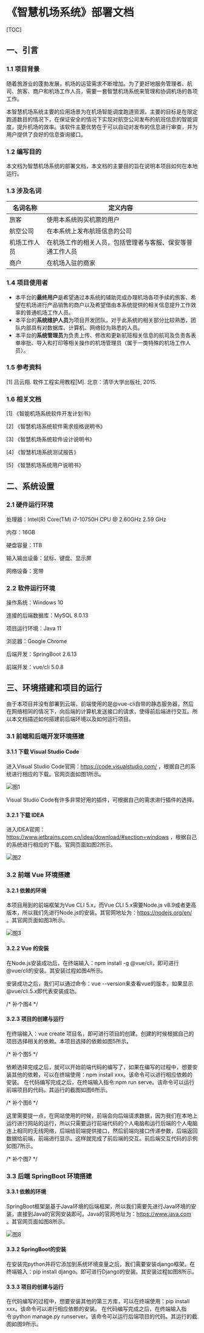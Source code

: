 # 《智慧机场系统》部署文档

[TOC]



## 一、引言

### 1.1 项目背景

随着旅游业的蓬勃发展，机场的运营需求不断增加。为了更好地服务管理者、航司、旅客、商户和机场工作人员，需要一套智慧机场系统来管理和协调机场的各项工作。

本智慧机场系统主要的应用场景为在机场智能调度跑道资源，主要的目标是在限定跑道数目的情况下，在保证安全的情况下实现对航空公司发布的航班信息的智能调度，提升机场的效率。该软件主要优势在于可以自动对发布的信息进行审查，并为用户提供了良好的信息查询接口。

### 1.2 编写目的

本文档为智慧机场系统的部署文档，本文档的主要目的旨在说明本项目如何在本地运行。

### 1.3 涉及名词

| 名词名称     | 定义内容                                                   |
| ------------ | ---------------------------------------------------------- |
| 旅客         | 使用本系统购买机票的用户                                   |
| 航空公司     | 在本系统上发布航班信息的公司                               |
| 机场工作人员 | 在机场工作的相关人员，包括管理者与客服、保安等普通工作人员 |
| 商户         | 在机场入驻的商家                                           |

### 1.4 项目使用者

- 本平台的**最终用户**是希望通过本系统的辅助完成办理机场各项手续的旅客、希望在机场进行产品销售的商户以及希望借由本系统提供的相关信息提升工作效率的普通机场工作人员。
- 本平台的**系统维护人员**为项目开发团队，对于此系统的相关部分比较熟悉，团队内部具有对数据库、计算机、网络较为熟悉的人员。
- 本平台的**系统管理员**为负责上传、修改和更新航班相关信息的航司及负责各表单审批、导入和打印等相关操作的机场管理员（属于一类特殊的机场工作人员）。

### 1.5 参考资料

[1]  吕云翔. 软件工程实用教程[M]. 北京：清华大学出版社, 2015.

### 1.6 相关文档

[1] 《智能机场系统软件开发计划书》

[2] 《智慧机场系统软件需求规格说明书》

[3] 《智慧机场系统软件设计说明书》

[4] 《智慧机场系统测试报告》

[5] 《智慧机场系统用户说明书》

## 二、系统设置

### 2.1 硬件运行环境

处理器：Intel(R) Core(TM) i7-10750H CPU @ 2.60GHz   2.59 GHz

内存：16GB

硬盘容量：1TB

输入输出设备：鼠标、键盘、显示屏

网络设备：宽带

### 2.2 软件运行环境

操作系统：Windows 10

连接的后端数据库：MySQL 8.0.13

项目运行环境：Java 11

浏览器：Google Chrome

后端开发：SpringBoot 2.6.13

前端开发：vue/cli 5.0.8

## 三、环境搭建和项目的运行

由于本项目并没有部署到云端，前端使用的是@vue-cli自带的静态服务器，然后在网络相同的情况下，向后端的计算机发送接口的请求，使得前后端进行交互。所以本文档描述如何搭建前后端环境以及如何运行项目。

### 3.1 前端和后端开发环境搭建

#### 3.1.1 下载 Visual Studio Code

进入Visual Studio Code官网：https://code.visualstudio.com/ ，根据自己的系统进行相应的下载。官网页面如图1所示。

![图1](img/Visual%20Studio%20Code%20%E5%AE%98%E7%BD%91.png)

Visual Studio Code有许多非常好用的插件，可根据自己的需求进行插件的选择。

#### 3.2.1 下载 IDEA

进入IDEA官网：https://www.jetbrains.com.cn/idea/download/#section=windows ，根据自己的系统进行相应的下载。官网页面如图2所示。

![图2](img/IDEA%20%E5%AE%98%E7%BD%91.png)

### 3.2 前端 Vue 环境搭建

#### 3.2.1 依赖的环境

本项目用到的前端框架为Vue CLI 5.x，而Vue CLI 5.x需要Node.js v8.9或者更高版本，所以我们先进行Node.js的安装。其官网地址为：https://nodejs.org/en/ 。其官网页面如图3所示。

![图3](img/Node%20%E5%AE%98%E7%BD%91.png)

#### 3.2.2 Vue 的安装

在Node.js安装成功后，在终端输入：npm install -g @vue/cli，即可进行@vue/cli的安装。其安装过程如图4所示。

安装成功之后，我们可以通过命令：vue --version来查看vue的版本，如果显示@vue/cli.5.x即代表安装成功。

/* 补个图4 */

#### 3.2.3 项目的创建与运行

在终端输入：vue create 项目名，即可进行项目的创建。创建的时候根据自己的项目选择相关的依赖。本项目选择的依赖如图5所示。

/* 补个图5 */

依赖选择完成之后，就可以开始前端代码的编写了，如果在编写的过程中，想要安装其他的依赖，可以在终端使用：npm install xxx。该命令可以进行相应依赖的安装。
在代码编写完成之后，在终端输入指令:npm run serve。该命令可以运行前端项目的代码。其运行的截图如图6所示。

/* 补个图6 */

这里需要提一点，在网站使用的时候，前端会向后端请求数据，因为我们在本地上运行进行网站的运行，所以只需要运行前端代码的个人电脑和运行后端的个人电脑连上相同的无线网络，后端给前端提供接口，然后前端向接口传递参数，后端返回数据给前端，前端进行显示。这样就完成了前后端的交互。前后端交互代码的示例如图7所示。

/* 补个图7 */

### 3.3 后端 SpringBoot 环境搭建

#### 3.3.1 依赖的环境

SpringBoot框架是基于Java环境的后端框架，所以我们需要先进行Java环境的安装，直接到Java的官网安装即可。Java的官网地址为：https://www.java.com 。其官网页面如图8所示。

![图8](img/Java%20%E5%AE%98%E7%BD%91.png)

#### 3.3.2 SpringBoot的安装

在安装完python并将它添加到系统环境变量之后，我们需要安装django框架。在终端输入：pip install django。即可进行Django的安装。其安装过程如图8所示。

#### 3.3.3 项目的创建与运行

在代码编写的过程中，想要安装其他的第三方库，可以在终端使用：pip install xxx。该命令可以进行相应依赖的安装。
在代码编写完成之后，在终端输入指令:python manage.py runserver。该命令可以运行后端项目的代码。其运行的截图如图9所示。


